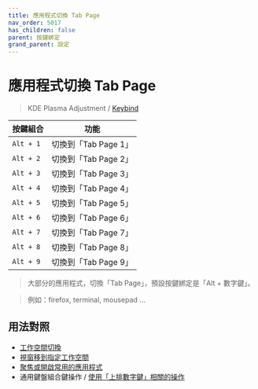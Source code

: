 ```yaml
---
title: 應用程式切換 Tab Page
nav_order: 5017
has_children: false
parent: 按鍵綁定
grand_parent: 設定
---
```



# 應用程式切換 Tab Page

> KDE Plasma Adjustment / [Keybind](https://github.com/samwhelp/note-about-kde/tree/gh-pages/_demo/prototype/de/kde-plasma/part/keybind/kde-plasma-keybind-main)


| 按鍵組合          | 功能     |
| --------- | -------------------------------------------- |
| `Alt + 1` | 切換到「Tab Page 1」 |
| `Alt + 2` | 切換到「Tab Page 2」 |
| `Alt + 3` | 切換到「Tab Page 3」 |
| `Alt + 4` | 切換到「Tab Page 4」 |
| `Alt + 5` | 切換到「Tab Page 5」 |
| `Alt + 6` | 切換到「Tab Page 6」 |
| `Alt + 7` | 切換到「Tab Page 7」 |
| `Alt + 8` | 切換到「Tab Page 8」 |
| `Alt + 9` | 切換到「Tab Page 9」 |


> 大部分的應用程式，切換「Tab Page」，預設按鍵綁定是「Alt + 數字鍵」。

> 例如：firefox, terminal, mousepad ...




## 用法對照

* [工作空間切換](https://samwhelp.github.io/note-about-kde/read/config/kde-plasma-adjustment/keybind/workspace-switch.html)
* [視窗移到指定工作空間](https://samwhelp.github.io/note-about-kde/read/config/kde-plasma-adjustment/keybind/window-move-to-workspace.html)
* [聚焦或開啟常用的應用程式](https://samwhelp.github.io/note-about-kde/read/config/kde-plasma-adjustment/keybind/application-focus-or-launch-favorite.html)
* 通用鍵盤組合鍵操作 / [使用「上排數字鍵」相關的操作](https://samwhelp.github.io/system-modeling/read/zh_tw/spec-keybind/with-number-key)
